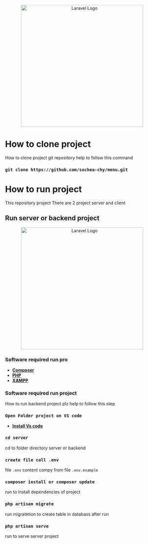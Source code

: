 <p align="center"><img src="https://image.pngaaa.com/904/2275904-middle.png" width="400" alt="Laravel Logo"></p>

# How to clone project

How to clone project git repository help to follow this command

### `git clone https://github.com/sochea-chy/menu.git`

# How to run project

This repository project There are 2 project server and client

## Run server or backend project

<p align="center"><a href="https://laravel.com" target="_blank"><img src="https://raw.githubusercontent.com/laravel/art/master/logo-lockup/5%20SVG/2%20CMYK/1%20Full%20Color/laravel-logolockup-cmyk-red.svg" width="400" alt="Laravel Logo"></a></p>


### Software required run pro

- **[Composer](https://getcomposer.org/download/)**
- **[PHP](https://www.php.net/downloads.php/)**
- **[XAMPP](https://www.apachefriends.org/)**

### Software required run project

How to run backend project plz help to follow this step 

### `Open Folder project on VS code`
- **[Install Vs code](https://code.visualstudio.com/download/)**

### `cd server`
cd to folder directory server or backend  

### `create file call .env`
file `.env` content compy from file `.env.example`

### `composer install or composer update`
run to install dependencies of project

### `php artisan migrate`
run migratetion to create table in databass 
after run 

### `php artisan serve`
run to serve server project 



